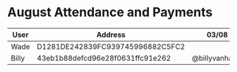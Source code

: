 # August Attendance and Payments 



| User | Address | 03/08 | | |
| -------- | -------- | -------- |------|------|
| Wade | D1281DE242839FC939745996882C5FC2 | | | |
| Billy | 43eb1b88defcd96e28f0631ffc91e262 | @billyvanhalen| | | 
